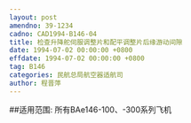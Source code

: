 ```yaml
---
layout: post
amendno: 39-1234
cadno: CAD1994-B146-04
title: 检查升降舵伺服调整片和配平调整片后缘游动间隙
date: 1994-07-02 00:00:00 +0800
effdate: 1994-07-02 00:00:00 +0800
tag: B146
categories: 民航总局航空器适航司
author: 程晋萍
---
```


##适用范围:
所有BAe146-100、-300系列飞机

